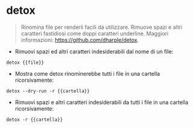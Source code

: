 # detox

> Rinomina file per renderli facili da utilizzare.
> Rimuove spazi e altri caratteri fastidiosi come doppi caratteri underline.
> Maggiori informazioni: <https://github.com/dharple/detox>.

- Rimuovi spazi ed altri caratteri indesiderabili dal nome di un file:

`detox {{file}}`

- Mostra come detox rinominerebbe tutti i file in una cartella ricorsivamente:

`detox --dry-run -r {{cartella}}`

- Rimuovi spazi e altri caratteri indesiderabili da tutti i file in una cartella ricorsivamente:

`detox -r {{cartella}}`

